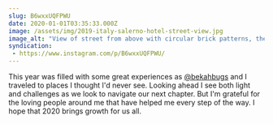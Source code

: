```yaml
---
slug: B6wxxUQFPWU
date: 2020-01-01T03:35:33.000Z
image: /assets/img/2019-italy-salerno-hotel-street-view.jpg
image_alt: "View of street from above with circular brick patterns, the light of a street lamp, and people blurred as they walk by."
syndication:
 - https://www.instagram.com/p/B6wxxUQFPWU/
---
```


This year was filled with some great experiences as [@bekahbugs](https://www.instagram.com/bekahbugs/) and I traveled to places I thought I'd never see. Looking ahead I see both light and challenges as we look to navigate our next chapter. But I'm grateful for the loving people around me that have helped me every step of the way. I hope that 2020 brings growth for us all.
